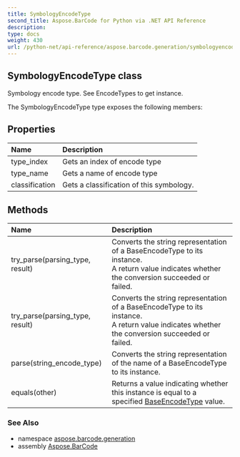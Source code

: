 ```yaml
---
title: SymbologyEncodeType
second_title: Aspose.BarCode for Python via .NET API Reference
description: 
type: docs
weight: 430
url: /python-net/api-reference/aspose.barcode.generation/symbologyencodetype/
---
```


## SymbologyEncodeType class

Symbology encode type. See EncodeTypes to get instance.

The SymbologyEncodeType type exposes the following members:
## Properties
| Name | Description |
| :- | :- |
|type_index|Gets an index of encode type|
|type_name|Gets a name of encode type|
|classification|Gets a classification of this symbology.|
## Methods
| Name | Description |
| :- | :- |
|try_parse(parsing_type, result)|Converts the string representation of a BaseEncodeType to its instance.<br/>            A return value indicates whether the conversion succeeded or failed.|
|try_parse(parsing_type, result)|Converts the string representation of a BaseEncodeType to its instance.<br/>            A return value indicates whether the conversion succeeded or failed.|
|parse(string_encode_type)|Converts the string representation of the name of a BaseEncodeType to its instance.|
|equals(other)|Returns a value indicating whether this instance is equal to a specified [BaseEncodeType](/barcode/python-net/api-reference/aspose.barcode.generation/baseencodetype/) value.|

### See Also

* namespace [aspose.barcode.generation](/barcode/python-net/api-reference/aspose.barcode.generation/)
* assembly [Aspose.BarCode](/barcode/python-net/api-reference/)

